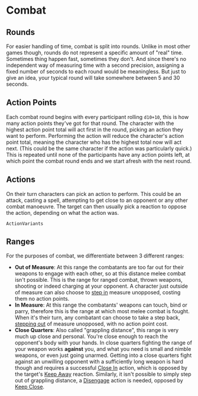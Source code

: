 # Combat

## Rounds

For easier handling of time, combat is split into rounds. Unlike in most other games though, rounds do not represent a specific amount of "real" time. Sometimes thing happen fast, sometimes they don't. And since there's no independent way of measuring time with a second precision, assigning a fixed number of seconds to each round would be meaningless. But just to give an idea, your typical round will take somewhere between 5 and 30 seconds.

## Action Points

Each combat round begins with every participant rolling `d10+10`, this is how many action points they've got for that round. The character with the highest action point total will act first in the round, picking an action they want to perform. Performing the action will reduce the character's action point total, meaning the character who has the highest total now will act next. (This could be the same character if the action was particularly quick.) This is repeated until none of the participants have any action points left, at which point the combat round ends and we start afresh with the next round.

## Actions

On their turn characters can pick an action to perform. This could be an attack, casting a spell, attempting to get close to an opponent or any other combat manoeuvre. The target can then usually pick a reaction to oppose the action, depending on what the action was.

`ActionVariants`

## Ranges

For the purposes of combat, we differentiate between 3 different ranges:

* **Out of Measure**: At this range the combatants are too far out for their weapons to engage with each other, so at this distance melee combat isn't possible. This is the range for ranged combat, thrown weapons, shooting or indeed charging at your opponent. A character just outside of measure can also choose to [step in](action:step-in) measure unopposed, costing them no action points.
* **In Measure**: At this range the combatants' weapons can touch, bind or parry, therefore this is the range at which most melee combat is fought. When it's their turn, any combatant can choose to take a step back, [stepping out](action:step-out) of measure unopposed, with no action point cost.
* **Close Quarters**: Also called "grappling distance", this range is very much up close and personal. You're close enough to reach the opponent's body with your hands. In close quarters fighting the range of your weapon works **against** you, and what you need is small and nimble weapons, or even just going unarmed. Getting into a close quarters fight against an unwilling opponent with a sufficiently long weapon is hard though and requires a successful [Close In](action:close-in) action, which is opposed by the target's [Keep Away](action:keep-away) reaction. Similarly, it isn't possible to simply step out of grappling distance, a [Disengage](action:disengage) action is needed, opposed by [Keep Close](action:keep-close).
